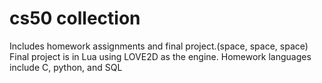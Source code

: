 # cs50 collection
Includes homework assignments and final project.(space, space, space)
Final project is in Lua using LOVE2D as the engine.
Homework languages include C, python, and SQL

